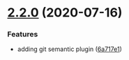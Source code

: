 # [2.2.0](https://github.com/blockstackpbc/gh-actions-test/compare/v2.1.0...v2.2.0) (2020-07-16)


### Features

* adding git semantic plugin ([6a717e1](https://github.com/blockstackpbc/gh-actions-test/commit/6a717e1501964be6111d63ead83a30c639c5dd05))

